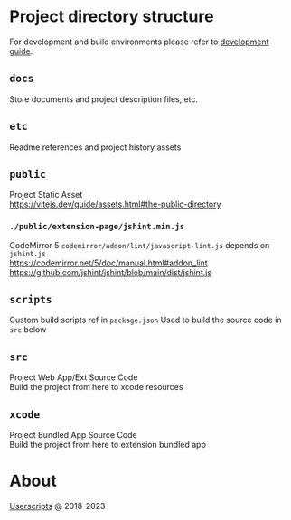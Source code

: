 # Project directory structure

For development and build environments please refer to [development guide](dev.md).

## `docs`

Store documents and project description files, etc.

## `etc`

Readme references and project history assets

## `public`

Project Static Asset  
https://vitejs.dev/guide/assets.html#the-public-directory

### `./public/extension-page/jshint.min.js`

CodeMirror 5 `codemirror/addon/lint/javascript-lint.js` depends on `jshint.js`  
https://codemirror.net/5/doc/manual.html#addon_lint  
https://github.com/jshint/jshint/blob/main/dist/jshint.js

## `scripts`

Custom build scripts ref in `package.json`
Used to build the source code in `src` below

## `src`

Project Web App/Ext Source Code  
Build the project from here to xcode resources

## `xcode`

Project Bundled App Source Code  
Build the project from here to extension bundled app

# About

[Userscripts](https://github.com/quoid/userscripts) @ 2018-2023
